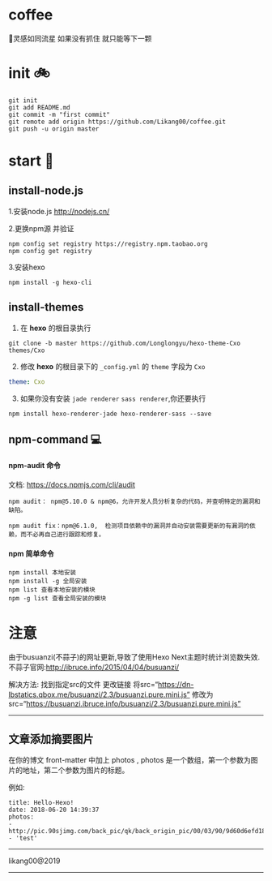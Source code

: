 # coffee 

🌠灵感如同流星 如果没有抓住 就只能等下一颗

# init 🚲

```
git init
git add README.md
git commit -m "first commit"
git remote add origin https://github.com/Likang00/coffee.git
git push -u origin master
```

# start 🛵

## install-node.js
1.安装node.js
http://nodejs.cn/

2.更换npm源 并验证

``` shell
npm config set registry https://registry.npm.taobao.org
npm config get registry
```

3.安装hexo

``` shell
npm install -g hexo-cli
```

## install-themes
1. 在 **hexo** 的根目录执行

``` shell
git clone -b master https://github.com/Longlongyu/hexo-theme-Cxo themes/Cxo
```

2. 修改 **hexo** 的根目录下的 `_config.yml` 的 `theme` 字段为 `Cxo`

``` yaml
theme: Cxo
```

3. 如果你没有安装 `jade renderer` `sass renderer`,你还要执行

``` shell
npm install hexo-renderer-jade hexo-renderer-sass --save
```

## npm-command 💻

####  npm-audit 命令
文档: https://docs.npmjs.com/cli/audit

``` shell 
npm audit： npm@5.10.0 & npm@6，允许开发人员分析复杂的代码，并查明特定的漏洞和缺陷。

npm audit fix：npm@6.1.0,  检测项目依赖中的漏洞并自动安装需要更新的有漏洞的依赖，而不必再自己进行跟踪和修复。
```

#### npm 简单命令

``` shell 
npm install 本地安装 
npm install -g 全局安装
npm list 查看本地安装的模块
npm -g list 查看全局安装的模块
```

# 注意

由于busuanzi(不蒜子)的网址更新,导致了使用Hexo Next主题时统计浏览数失效.
不蒜子官网:http://ibruce.info/2015/04/04/busuanzi/

解决方法:
找到指定src的文件 更改链接
将src=“https://dn-lbstatics.qbox.me/busuanzi/2.3/busuanzi.pure.mini.js”
修改为src=“https://busuanzi.ibruce.info/busuanzi/2.3/busuanzi.pure.mini.js”

---
## 文章添加摘要图片

在你的博文 front-matter 中加上 photos , photos 是一个数组，第一个参数为图片的地址，第二个参数为图片的标题。

例如:

```
title: Hello-Hexo!
date: 2018-06-20 14:39:37
photos:
- http://pic.90sjimg.com/back_pic/qk/back_origin_pic/00/03/90/9d60d6efd18d8fa7bdb87f4a7840b787.jpg
- 'test'
```

---

likang00@2019

---